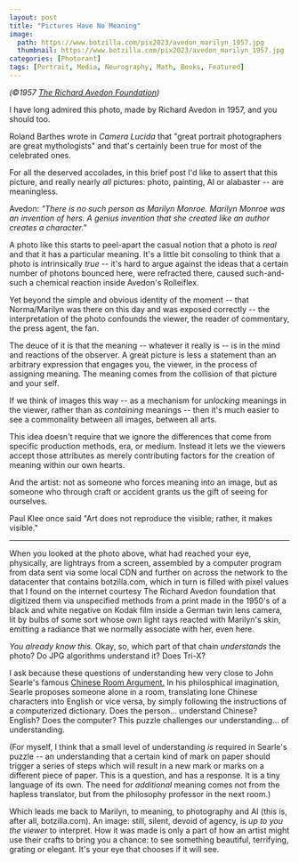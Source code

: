```yaml
---
layout: post
title: "Pictures Have No Meaning"
image:
  path: https://www.botzilla.com/pix2023/avedon_marilyn_1957.jpg
  thumbnail: https://www.botzilla.com/pix2023/avedon_marilyn_1957.jpg
categories: [Photorant]
tags: [Portrait, Media, Neurography, Math, Books, Featured]
---
```


<p class="small text-center"><i>(©1957 <a href="https://www.avedonfoundation.org/">The Richard Avedon Foundation</a>)</i></p>

I have long admired this photo, made by Richard Avedon in 1957, and you should too.

Roland Barthes wrote in _Camera Lucida_ that "great portrait photographers are great mythologists" and that's certainly been true for most of the celebrated ones.

For all the deserved accolades, in this brief post I'd like to assert that this picture, and really nearly _all_ pictures: photo, painting, AI or alabaster -- are meaningless.

<!--more-->

Avedon: _"There is no such person as Marilyn Monroe. Marilyn Monroe was an invention of hers. A genius invention that she created like an author creates a character."_

A photo like this starts to peel-apart the casual notion that a photo is _real_ and that it has a particular meaning. It's a little bit consoling to think that a photo is intrinsically _true_ -- it's hard to argue against the ideas that a certain number of photons bounced here, were refracted there, caused such-and-such a chemical reaction inside Avedon's Rolleiflex.

Yet beyond the simple and obvious identity of the moment -- that Norma/Marilyn was there on this day and was exposed correctly -- the interpretation of the photo confounds the viewer, the reader of commentary, the press agent, the fan.

The deuce of it is that the meaning -- whatever it really is -- is in the mind and reactions of the observer. A great picture is less a statement than an arbitrary expression that engages you, the viewer, in the process of assigning meaning. The meaning comes from the collision of that picture and your self.

If we think of images this way -- as a mechanism for _unlocking_ meanings in the viewer, rather than as _containing_ meanings -- then it's much easier to see a commonality between all images, between all arts.

This idea doesn't require that we ignore the differences that come from specific production methods, era, or medium. Instead it lets we the viewers accept those attributes as merely contributing factors for the creation of meaning within our own hearts.

And the artist: not as someone who forces meaning into an image, but as someone who through craft or accident grants us the gift of seeing for ourselves.

Paul Klee once said "Art does not reproduce the visible; rather, it makes visible."

<hr />

When you looked at the photo above, what had reached your eye, physically, are lightrays from a screen, assembled by a computer program from data sent via some local CDN and further on across the network to the datacenter that contains botzilla.com, which in turn is filled with pixel values that I found on the internet courtesy The Richard Avedon foundation that digitized them via unspecified methods from a print made in the 1950's of a black and white negative on Kodak film inside a German twin lens camera, lit by bulbs of some sort whose own light rays reacted with Marilyn's skin, emitting a radiance that we normally associate with her, even here.

_You already know this._ Okay, so, which part of that chain _understands_ the photo? Do JPG algorithms understand it? Does Tri-X?

I ask because these questions of understanding hew very close to John Searle's famous <a href="https://plato.stanford.edu/entries/chinese-room/">Chinese Room Argument.</a> In his philosphical imagination, Searle proposes someone alone in a room, translating lone Chinese characters into English or vice versa, by simply following the instructions of a computerized dictionary. Does the person... understand Chinese? English? Does the computer? This puzzle challenges our understanding... of understanding.

(For myself, I think that a small level of understanding _is_ required in Searle's puzzle -- an understanding that a certain kind of mark on paper should trigger a series of steps which will result in a new mark or marks on a different piece of paper. This is a question, and has a response. It is a tiny language of its own. The need for _additional_ meaning comes not from the hapless translator, but from the philosophy professor in the next room.)

Which leads me back to Marilyn, to meaning, to photography and AI (this is, after all, botzilla.com). An image: still, silent, devoid of agency, is _up to you the viewer_ to interpret. How it was made is only a part of how an artist might use their crafts to bring you a chance: to see something beautiful, terrifying, grating or elegant. It's your eye that chooses if it will see.


